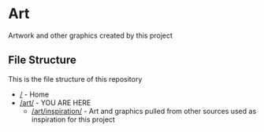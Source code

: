 # Art

Artwork and other graphics created by this project

## File Structure

This is the file structure of this repository

* [/](/README.md) - Home
* [/art/](/art/) - YOU ARE HERE
  * [/art/inspiration/](/art/inspiration/) - Art and graphics pulled from other sources used as inspiration for this project

